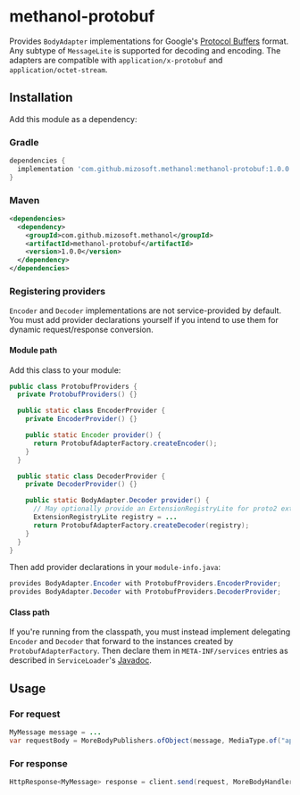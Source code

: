 # methanol-protobuf

Provides `BodyAdapter` implementations for Google's [Protocol Buffers][protocol_buffers] format. Any
subtype of `MessageLite` is supported for decoding and encoding. The adapters are compatible with
`application/x-protobuf` and `application/octet-stream`.

## Installation

Add this module as a dependency:

### Gradle

```gradle
dependencies {
  implementation 'com.github.mizosoft.methanol:methanol-protobuf:1.0.0'
}
```

### Maven

```xml
<dependencies>
  <dependency>
    <groupId>com.github.mizosoft.methanol</groupId>
    <artifactId>methanol-protobuf</artifactId>
    <version>1.0.0</version>
  </dependency>
</dependencies>
```

### Registering providers

`Encoder` and `Decoder` implementations are not service-provided by default. You must add
provider declarations yourself if you intend to use them for dynamic request/response conversion.

#### Module path

Add this class to your module:

```java
public class ProtobufProviders {
  private ProtobufProviders() {}

  public static class EncoderProvider {
    private EncoderProvider() {}

    public static Encoder provider() {
      return ProtobufAdapterFactory.createEncoder();
    }
  }

  public static class DecoderProvider {
    private DecoderProvider() {}

    public static BodyAdapter.Decoder provider() {
      // May optionally provide an ExtensionRegistryLite for proto2 extensions
      ExtensionRegistryLite registry = ...
      return ProtobufAdapterFactory.createDecoder(registry);
    }
  }
}
```

Then add provider declarations in your `module-info.java`:

```java
provides BodyAdapter.Encoder with ProtobufProviders.EncoderProvider;
provides BodyAdapter.Decoder with ProtobufProviders.DecoderProvider;
```

#### Class path

If you're running from the classpath, you must instead implement delegating `Encoder` and `Decoder`
that forward to the instances created by `ProtobufAdapterFactory`. Then declare them in
`META-INF/services` entries as described in `ServiceLoader`'s [Javadoc][ServiceLoader].

## Usage

### For request

```java
MyMessage message = ...
var requestBody = MoreBodyPublishers.ofObject(message, MediaType.of("application", "x-protobuf"));
```

### For response

```java
HttpResponse<MyMessage> response = client.send(request, MoreBodyHandlers.ofObject(MyMessage.class));
```

[protocol_buffers]: https://developers.google.com/protocol-buffers
[ServiceLoader]: https://docs.oracle.com/en/java/javase/11/docs/api/java.base/java/util/ServiceLoader.html
